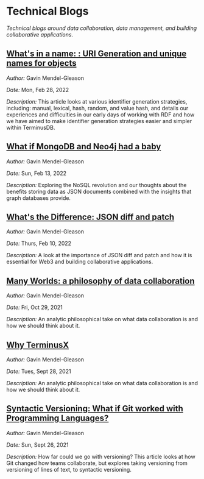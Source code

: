 # Technical Blogs
*Technical blogs around data collaboration, data management, and building collaborative applications.*

## [What's in a name: : URI Generation and unique names for objects](https://github.com/terminusdb/technical-blogs/blob/main/blogs/whats_in_a_name.md)
*Author:* Gavin Mendel-Gleason

*Date:* Mon, Feb 28, 2022

*Description:*
This article looks at various identifier generation strategies, including: manual, lexical, hash, random, and value hash, and details our experiences and difficulties in our early days of working with RDF and how we have aimed to make identifier generation strategies easier and simpler within TerminusDB. 

## [What if MongoDB and Neo4j had a baby](./blogs/mongo_neo4j_terminusx.md)
*Author:* Gavin Mendel-Gleason

*Date:* Sun, Feb 13, 2022

*Description:*
Exploring the NoSQL revolution and our thoughts about the benefits storing data as JSON documents combined with the insights that  graph databases provide. 

## [What's the Difference: JSON diff and patch](./blogs/json_diff_and_patch.md)
*Author:* Gavin Mendel-Gleason

*Date:* Thurs, Feb 10, 2022

*Description:*
A look at the importance of JSON diff and patch and how it is essential for Web3 and building collaborative applications. 

## [Many Worlds: a philosophy of data collaboration](./blogs/many_worlds.md)
*Author:* Gavin Mendel-Gleason

*Date:* Fri, Oct 29, 2021

*Description:*
An analytic philosophical take on what data collaboration is and how we should think about it.

## [Why TerminusX](./blogs/why_terminusx.md)
*Author:* Gavin Mendel-Gleason

*Date:* Tues, Sept 28, 2021

*Description:*
An analytic philosophical take on what data collaboration is and how we should think about it.

## [Syntactic Versioning: What if Git worked with Programming Languages?](./blogs/syntactic_versioning.md)
*Author:* Gavin Mendel-Gleason

*Date:* Sun, Sept 26, 2021

*Description:*
How far could we go with versioning? This article looks at how Git changed how teams collaborate, but explores taking versioning from versioning of lines of text, to syntactic versioning.
